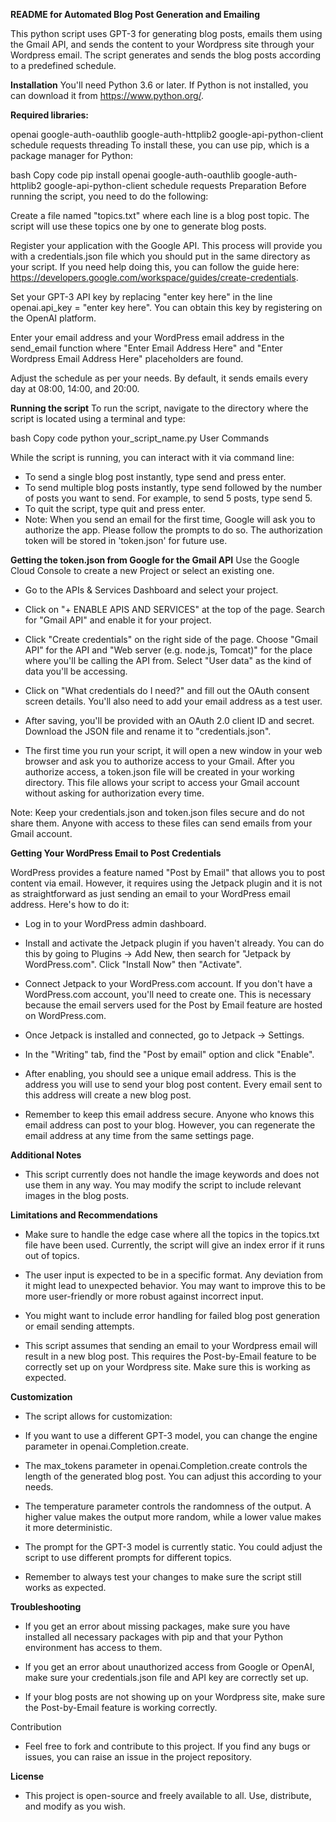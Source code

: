 
**README for Automated Blog Post Generation and Emailing**

This python script uses GPT-3 for generating blog posts, emails them using the Gmail API, and sends the content to your Wordpress site through your Wordpress email. The script generates and sends the blog posts according to a predefined schedule.

**Installation**
You'll need Python 3.6 or later. If Python is not installed, you can download it from https://www.python.org/.

**Required libraries:**

openai
google-auth-oauthlib
google-auth-httplib2
google-api-python-client
schedule
requests
threading
To install these, you can use pip, which is a package manager for Python:

bash
Copy code
pip install openai google-auth-oauthlib google-auth-httplib2 google-api-python-client schedule requests
Preparation
Before running the script, you need to do the following:

Create a file named "topics.txt" where each line is a blog post topic. The script will use these topics one by one to generate blog posts.

Register your application with the Google API. This process will provide you with a credentials.json file which you should put in the same directory as your script. If you need help doing this, you can follow the guide here: https://developers.google.com/workspace/guides/create-credentials.

Set your GPT-3 API key by replacing "enter key here" in the line openai.api_key = "enter key here". You can obtain this key by registering on the OpenAI platform.

Enter your email address and your WordPress email address in the send_email function where "Enter Email Address Here" and "Enter Wordpress Email Address Here" placeholders are found.

Adjust the schedule as per your needs. By default, it sends emails every day at 08:00, 14:00, and 20:00.

**Running the script**
To run the script, navigate to the directory where the script is located using a terminal and type:

bash
Copy code
python your_script_name.py
User Commands

While the script is running, you can interact with it via command line:

- To send a single blog post instantly, type send and press enter.
- To send multiple blog posts instantly, type send followed by the number of posts you want to send. For example, to send 5 posts, type send 5.
- To quit the script, type quit and press enter.
- Note: When you send an email for the first time, Google will ask you to authorize the app. Please follow the prompts to do so. The authorization token will be stored in 'token.json' for future use.

**Getting the token.json from Google for the Gmail API**
Use the Google Cloud Console to create a new Project or select an existing one.

- Go to the APIs & Services Dashboard and select your project.

- Click on "+ ENABLE APIS AND SERVICES" at the top of the page. Search for "Gmail API" and enable it for your project.

- Click "Create credentials" on the right side of the page. Choose "Gmail API" for the API and "Web server (e.g. node.js, Tomcat)" for the place where you'll be calling the API from. Select "User data" as the kind of data you'll be accessing.

- Click on "What credentials do I need?" and fill out the OAuth consent screen details. You'll also need to add your email address as a test user.

- After saving, you'll be provided with an OAuth 2.0 client ID and secret. Download the JSON file and rename it to "credentials.json".

- The first time you run your script, it will open a new window in your web browser and ask you to authorize access to your Gmail. After you authorize access, a token.json file will be created in your working directory. This file allows your script to access your Gmail account without asking for authorization every time.

Note: Keep your credentials.json and token.json files secure and do not share them. Anyone with access to these files can send emails from your Gmail account.

**Getting Your WordPress Email to Post Credentials**

WordPress provides a feature named "Post by Email" that allows you to post content via email. However, it requires using the Jetpack plugin and it is not as straightforward as just sending an email to your WordPress email address. Here's how to do it:

- Log in to your WordPress admin dashboard.

- Install and activate the Jetpack plugin if you haven't already. You can do this by going to Plugins -> Add New, then search for "Jetpack by WordPress.com". Click "Install Now" then "Activate".

- Connect Jetpack to your WordPress.com account. If you don't have a WordPress.com account, you'll need to create one. This is necessary because the email servers used for the Post by Email feature are hosted on WordPress.com.

- Once Jetpack is installed and connected, go to Jetpack -> Settings.

- In the "Writing" tab, find the "Post by email" option and click "Enable".

- After enabling, you should see a unique email address. This is the address you will use to send your blog post content. Every email sent to this address will create a new blog post.

- Remember to keep this email address secure. Anyone who knows this email address can post to your blog. However, you can regenerate the email address at any time from the same settings page.

**Additional Notes**
- This script currently does not handle the image keywords and does not use them in any way. You may modify the script to include relevant images in the blog posts.

**Limitations and Recommendations**
- Make sure to handle the edge case where all the topics in the topics.txt file have been used. Currently, the script will give an index error if it runs out of topics.

- The user input is expected to be in a specific format. Any deviation from it might lead to unexpected behavior. You may want to improve this to be more user-friendly or more robust against incorrect input.

- You might want to include error handling for failed blog post generation or email sending attempts.

- This script assumes that sending an email to your Wordpress email will result in a new blog post. This requires the Post-by-Email feature to be correctly set up on your Wordpress site. Make sure this is working as expected.

**Customization**
- The script allows for customization:

- If you want to use a different GPT-3 model, you can change the engine parameter in openai.Completion.create.

- The max_tokens parameter in openai.Completion.create controls the length of the generated blog post. You can adjust this according to your needs.

- The temperature parameter controls the randomness of the output. A higher value makes the output more random, while a lower value makes it more deterministic.

- The prompt for the GPT-3 model is currently static. You could adjust the script to use different prompts for different topics.

- Remember to always test your changes to make sure the script still works as expected.

**Troubleshooting**
- If you get an error about missing packages, make sure you have installed all necessary packages with pip and that your Python environment has access to them.

- If you get an error about unauthorized access from Google or OpenAI, make sure your credentials.json file and API key are correctly set up.

- If your blog posts are not showing up on your Wordpress site, make sure the Post-by-Email feature is working correctly.

Contribution
- Feel free to fork and contribute to this project. If you find any bugs or issues, you can raise an issue in the project repository.

**License**
- This project is open-source and freely available to all. Use, distribute, and modify as you wish.
